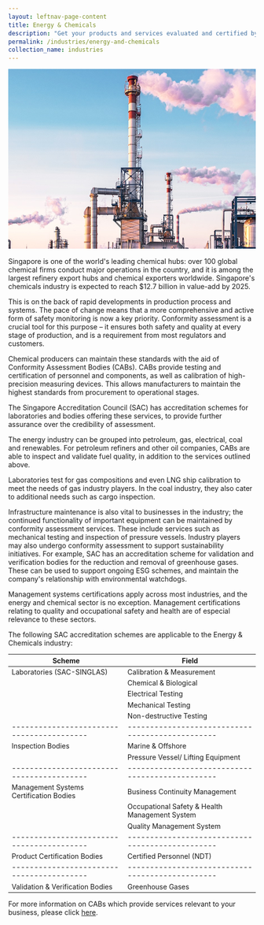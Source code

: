 ```yaml
---
layout: leftnav-page-content
title: Energy & Chemicals
description: "Get your products and services evaluated and certified by a Singapore Accreditation Council (SAC)-accredited Conformity Assessment Body (CAB)."
permalink: /industries/energy-and-chemicals
collection_name: industries
---
```


![Energy & Chemicals](/images/industries/energy-and-chemicals.jpg)

Singapore is one of the world's leading chemical hubs: over 100 global chemical firms conduct major operations in the country, and it is among the largest refinery export hubs and chemical exporters worldwide. Singapore's chemicals industry is expected to reach $12.7 billion in value-add by 2025.

This is on the back of rapid developments in production process and systems. The pace of change means that a more comprehensive and active form of safety monitoring is now a key priority. Conformity assessment is a crucial tool for this purpose – it ensures both safety and quality at every stage of production, and is a requirement from most regulators and customers.

Chemical producers can maintain these standards with the aid of Conformity Assessment Bodies (CABs). CABs provide testing and certification of personnel and components, as well as calibration of high-precision measuring devices. This allows manufacturers to maintain the highest standards from procurement to operational stages.

The Singapore Accreditation Council (SAC) has accreditation schemes for laboratories and bodies offering these services, to provide further assurance over the credibility of assessment.

The energy industry can be grouped into petroleum, gas, electrical, coal and renewables. For petroleum refiners and other oil companies, CABs are able to inspect and validate fuel quality, in addition to the services outlined above.

Laboratories test for gas compositions and even LNG ship calibration to meet the needs of gas industry players. In the coal industry, they also cater to additional needs such as cargo inspection.

Infrastructure maintenance is also vital to businesses in the industry; the continued functionality of important equipment can be maintained by conformity assessment services. These include services such as mechanical testing and inspection of pressure vessels.
Industry players may also undergo conformity assessment to support sustainability initiatives. For example, SAC has an accreditation scheme for validation and verification bodies for the reduction and removal of greenhouse gases. These can be used to support ongoing ESG schemes, and maintain the company's relationship with environmental watchdogs.

Management systems certifications apply across most industries, and the energy and chemical sector is no exception. Management certifications relating to quality and occupational safety and health are of especial relevance to these sectors.

The following SAC accreditation schemes are applicable to the Energy & Chemicals industry:

| Scheme                                  | Field                                          |
|-----------------------------------------|------------------------------------------------|
| Laboratories (SAC-SINGLAS)              | Calibration & Measurement                      |
|                                         | Chemical & Biological                          |
|                                         | Electrical Testing                             |
|                                         | Mechanical Testing                             |
|                                         | Non-destructive Testing                        |
|-----------------------------------------|------------------------------------------------|
| Inspection Bodies                       | Marine & Offshore                              |
|                                         | Pressure Vessel/ Lifting Equipment             |
|-----------------------------------------|------------------------------------------------|
| Management Systems Certification Bodies | Business Continuity Management                 |
|                                         | Occupational Safety & Health Management System |
|                                         | Quality Management System                      |
|-----------------------------------------|------------------------------------------------|
| Product Certification Bodies            | Certified Personnel (NDT)                      |
|-----------------------------------------|------------------------------------------------|
| Validation & Verification Bodies        | Greenhouse Gases                               |

For more information on CABs which provide services relevant to your business, please click [here](/services/accreditation-services).
